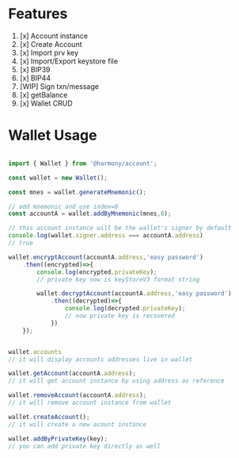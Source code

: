 # Features

1. [x] Account instance 
2. [x] Create Account
3. [x] Import prv key
4. [x] Import/Export keystore file
5. [x] BIP39
6. [x] BIP44
7. [WIP] Sign txn/message
8. [x] getBalance
9. [x] Wallet CRUD

# Wallet Usage

```js

import { Wallet } from '@harmony/account';

const wallet = new Wallet();

const mnes = wallet.generateMnemonic();

// add mnemonic and use index=0
const accountA = wallet.addByMnemonic(mnes,0);

// this account instance will be the wallet's signer by default
console.log(wallet.signer.address === accountA.address)
// true

wallet.encryptAccount(accountA.address,'easy password')
    .then((encrypted)=>{
        console.log(encrypted.privateKey);
        // private key now is keyStoreV3 format string

        wallet.decryptAccount(accountA.address,'easy password')
            .then((decrypted)=>{
                console.log(decrypted.privateKey);
                // now private key is recovered
            })
    });


wallet.accounts
// it will display accounts addresses live in wallet

wallet.getAccount(accountA.address);
// it will get account instance by using address as reference

wallet.removeAccount(accountA.address);
// it will remove account instance from wallet

wallet.createAccount();
// it will create a new acount instance

wallet.addByPrivateKey(key);
// you can add private key directly as well

```